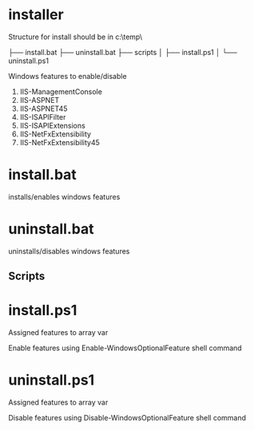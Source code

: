# installer
Structure for install should be in c:\temp\

├── install.bat
├── uninstall.bat
├── scripts
│   ├── install.ps1
│   └── uninstall.ps1

Windows features to enable/disable
1. IIS-ManagementConsole
2. IIS-ASPNET 
3. IIS-ASPNET45
4. IIS-ISAPIFilter
5. IIS-ISAPIExtensions
6. IIS-NetFxExtensibility
7. IIS-NetFxExtensibility45

# install.bat
installs/enables windows features

# uninstall.bat
uninstalls/disables windows features

## Scripts

# install.ps1
Assigned features to array var

Enable features using Enable-WindowsOptionalFeature shell command

# uninstall.ps1
Assigned features to array var

Disable features using Disable-WindowsOptionalFeature shell command
